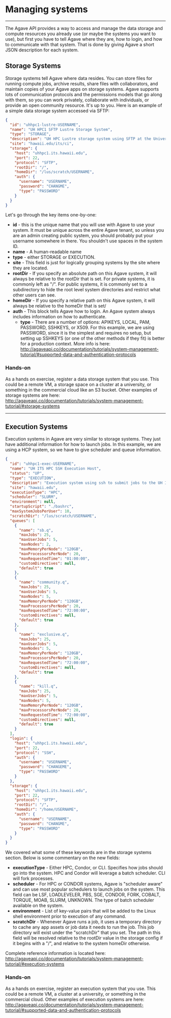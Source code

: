 
# Managing systems
---

The Agave API provides a way to access and manage the data storage and compute resources you already use (or maybe the systems you want to use), but first you have to tell Agave where they are, how to login, and how to communicate with that system.  That is done by giving Agave a short JSON description for each system.  

## Storage Systems

Storage systems tell Agave where data resides.  You can store files for running compute jobs, archive results, share files with collaborators, and maintain copies of your Agave apps on storage systems.  Agave supports lots of communication protocols and the permissions models that go along with them, so you can work privately, collaborate with individuals, or provide an open community resource.  It's up to you.  Here is an example of a simple data storage system accessed via SFTP:

```json
{
  "id": "uhhpc1-lustre-USERNAME",
  "name": "UH HPC1 SFTP Lustre Storage System",
  "type": "STORAGE",
  "description": "UH HPC Lustre storage system using SFTP at the University of Hawaii",
  "site": "hawaii.edu/its/ci",
  "storage": {
    "host": "uhhpc1.its.hawaii.edu",
    "port": 22,
    "protocol": "SFTP",
    "rootDir": "/",
    "homeDir": "/lus/scratch/USERNAME",
    "auth": {
      "username": "USERNAME",
      "password": "CHANGME",
      "type": "PASSWORD"
    }
  }
}
```

Let's go through the key items one-by-one:
* **id** - this is the unique name that you will use with Agave to use your system.  It must be unique across the entire Agave tenant, so unless you are an admin creating public system, you should probably put your username somewhere in there. You shouldn't use spaces in the system ID.
* **name** - A human-readable name
* **type** - either STORAGE or EXECUTION.
* **site** - This field is just for logically grouping systems by the site where they are located.
* **rootDir** - If you specify an absolute path on this Agave system, it will always be relative to the rootDir that is set.  For private systems, it is commonly left as "/".  For public systems, it is commonly set to a subdirectory to hide the root level system directories and restrict what other users can see.
* **homeDir** - If you specify a relative path on this Agave system, it will always be relative to the homeDir that is set/
* **auth** - This block tells Agave how to login.  An Agave system always includes information on how to authenticate.
  * **type** - There are a number of options: APIKEYS, LOCAL, PAM, PASSWORD, SSHKEYS, or X509.  For this example, we are using PASSWORD, since it is the simplest and requires no setup, but setting up SSHKEYS (or one of the other methods if they fit) is better for a production context.  More info is here: http://agaveapi.co/documentation/tutorials/system-management-tutorial/#supported-data-and-authentication-protocols

### Hands-on

As a hands on exercise, register a data storage system that you use.  This could be a remote VM, a storage space on a cluster at a university, or something in the commercial cloud like an S3 bucket.  Other examples of storage systems are here: http://agaveapi.co/documentation/tutorials/system-management-tutorial/#storage-systems

---
## Execution Systems

Execution systems in Agave are very similar to storage systems.  They just have additional information for how to launch jobs.  In this example, we are using a HCP system, so we have to give scheduler and queue information.

```json
{
  "id": "uhhpc1-exec-USERNAME",
  "name": "UH ITS HPC SSH Execution Host",
  "status": "UP",
  "type": "EXECUTION",
  "description": "Execution system using ssh to submit jobs to the UH ITS HPC. By default, it uses the Sandbox queue.",
  "site": "hawaii.edu",
  "executionType": "HPC",
  "scheduler": "SLURM",
  "environment": null,
  "startupScript": "./bashrc",
  "maxSystemJobsPerUser": 10,
  "scratchDir": "/lus/scratch/USERNAME",
  "queues": [
    {
      "name": "sb.q",
      "maxJobs": 25,
      "maxUserJobs": 5,
      "maxNodes": 2,
      "maxMemoryPerNode": "120GB",
      "maxProcessorsPerNode": 20,
      "maxRequestedTime": "01:00:00",
      "customDirectives": null,
      "default": true
    },
    {
      "name": "community.q",
      "maxJobs": 25,
      "maxUserJobs": 5,
      "maxNodes": 5,
      "maxMemoryPerNode": "120GB",
      "maxProcessorsPerNode": 20,
      "maxRequestedTime": "72:00:00",
      "customDirectives": null,
      "default": true
    },
    {
      "name": "exclusive.q",
      "maxJobs": 25,
      "maxUserJobs": 5,
      "maxNodes": 5,
      "maxMemoryPerNode": "120GB",
      "maxProcessorsPerNode": 20,
      "maxRequestedTime": "72:00:00",
      "customDirectives": null,
      "default": true
    },
    {
      "name": "kill.q",
      "maxJobs": 25,
      "maxUserJobs": 5,
      "maxNodes": 5,
      "maxMemoryPerNode": "120GB",
      "maxProcessorsPerNode": 20,
      "maxRequestedTime": "72:00:00",
      "customDirectives": null,
      "default": true
    }
  ],
  "login": {
    "host": "uhhpc1.its.hawaii.edu",
    "port": 22,
    "protocol": "SSH",
    "auth": {
      "username": "USERNAME",
      "password": "CHANGEME",
      "type": "PASSWORD"
    }
  },
  "storage": {
    "host": "uhhpc1.its.hawaii.edu",
    "port": 22,
    "protocol": "SFTP",
    "rootDir": "/",
    "homeDir": "/home/USERNAME",
    "auth": {
      "username": "USERNAME",
      "password": "CHANGME",
      "type": "PASSWORD"
    }
  }
}
```

We covered what some of these keywords are in the storage systems section.  Below is some commentary on the new fields:

* **executionType** - Either HPC, Condor, or CLI.  Specifies how jobs should go into the system. HPC and Condor will leverage a batch scheduler. CLI will fork processes.
* **scheduler** - For HPC or CONDOR systems, Agave is "scheduler aware" and can use most popular schedulers to launch jobs on the system.  This field can be LSF, LOADLEVELER, PBS, SGE, CONDOR, FORK, COBALT, TORQUE, MOAB, SLURM, UNKNOWN. The type of batch scheduler available on the system.
* **environment** - List of key-value pairs that will be added to the Linux shell environment prior to execution of any command.
* **scratchDir** - Whenever Agave runs a job, it uses a temporary directory to cache any app assets or job data it needs to run the job.  This job directory will exist under the "scratchDir" that you set.  The path in this field will be resolved relative to the rootDir value in the storage config if it begins with a "/", and relative to the system homeDir otherwise.

Complete reference information is located here: http://agaveapi.co/documentation/tutorials/system-management-tutorial/#execution-systems

### Hands-on

As a hands on exercise, register an execution system that you use.  This could be a remote VM, a cluster at a university, or something in the commercial cloud.  Other examples of execution systems are here: http://agaveapi.co/documentation/tutorials/system-management-tutorial/#supported-data-and-authentication-protocols
